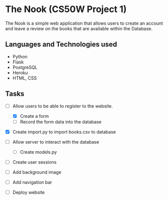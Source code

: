 # The Nook (CS50W Project 1)

The Nook is a simple web application that allows users to create an account and leave a review on the books that are available within the Database.

## Languages and Technologies used
- Python
- Flask
- PostgreSQL
- Heroku
- HTML, CSS

## Tasks
- [ ] Allow users to be able to register to the website.
  - [x] Create a form
  - [ ] Record the form data into the database
- [x] Create import.py to import books.csv to database
- [ ] Allow server to interact with the database
  - [ ] Create models.py
- [ ] Create user sessions
- [ ] Add background image
- [ ] Add navigation bar
- [ ] Deploy website

  
